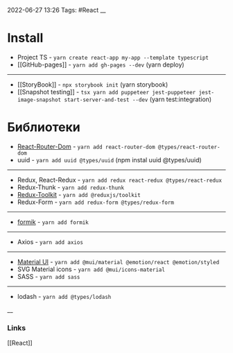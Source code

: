 2022-06-27 13:26
Tags: #React
__
# Install
- Project TS - `yarn create react-app my-app --template typescript`
- [[GitHub-pages]] - `yarn add gh-pages --dev` (yarn deploy)
---
- [[StoryBook]] - `npx storybook init` (yarn storybook)
- [[Snapshot testing]] - `tsx yarn add puppeteer jest-puppeteer jest-image-snapshot start-server-and-test --dev` (yarn test:integration)
# Библиотеки
- [React-Router-Dom](https://reactrouter.com/en/v6.3.0) - `yarn add react-router-dom @types/react-router-dom`
- uuid - `yarn add uuid @types/uuid` (npm instal uuid @types/uuid)
---
- Redux, React-Redux - `yarn add redux react-redux @types/react-redux`
- Redux-Thunk - `yarn add redux-thunk`
- [Redux-Toolkit](https://redux-toolkit.js.org/) - `yarn add @reduxjs/toolkit`
- Redux-Form - `yarn add redux-form @types/redux-form`
---
- [formik](https://formik.org/docs/overview) - `yarn add formik`
---
- Axios - `yarn add axios`
---
- [Material UI](https://mui.com/) - `yarn add @mui/material @emotion/react @emotion/styled`
- SVG Material icons - `yarn add @mui/icons-material`
- SASS - `yarn add sass`
---
- lodash - `yarn add @types/lodash`

__
### Links
[[React]]